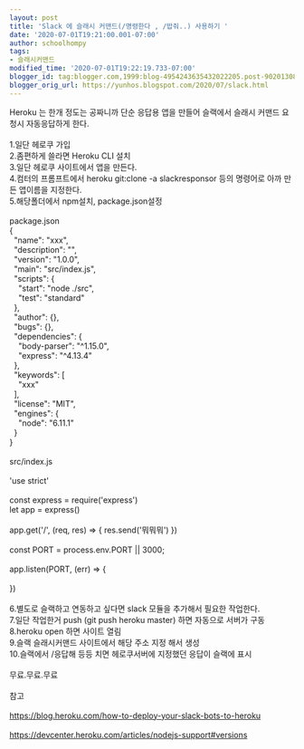 ```yaml
---
layout: post
title: 'Slack 에 슬래시 커맨드(/명령한다 , /밥줘..) 사용하기 '
date: '2020-07-01T19:21:00.001-07:00'
author: schoolhompy
tags:
- 슬래시커맨드
modified_time: '2020-07-01T19:22:19.733-07:00'
blogger_id: tag:blogger.com,1999:blog-4954243635432022205.post-9020130816513059893
blogger_orig_url: https://yunhos.blogspot.com/2020/07/slack.html
---
```


<div><div>Heroku 는 한개 정도는 공짜니까 단순 응답용 앱을 만들어 슬랙에서 슬래시 커맨드 요청시 자동응답하게 한다.</div><div><br /></div><div>1.일단 헤로쿠 가입</div><div>2.좀편하게 쓸라면 Heroku CLI 설치</div><div>3.일단 헤로쿠 사이트에서 앱을 만든다.</div><div>4.컴터의 프롬프트에서 heroku git:clone -a slackresponsor 등의 명령어로 아까 만든 앱이름을 지정한다.</div><div>5.해당폴더에서 npm설치, package.json설정</div><div><br /></div><div>package.json</div><div>{</div><div>&nbsp; "name": "xxx",</div><div>&nbsp; "description": "",</div><div>&nbsp; "version": "1.0.0",</div><div>&nbsp; "main": "src/index.js",</div><div>&nbsp; "scripts": {</div><div>&nbsp; &nbsp; "start": "node ./src",</div><div>&nbsp; &nbsp; "test": "standard"</div><div>&nbsp; },</div><div>&nbsp; "author": {},</div><div>&nbsp; "bugs": {},</div><div>&nbsp; "dependencies": {</div><div>&nbsp; &nbsp; "body-parser": "^1.15.0",</div><div>&nbsp; &nbsp; "express": "^4.13.4"</div><div>&nbsp; },</div><div>&nbsp; "keywords": [</div><div>&nbsp; &nbsp; "xxx"</div><div>&nbsp; ],</div><div>&nbsp; "license": "MIT",</div><div>&nbsp; "engines": {</div><div>&nbsp; &nbsp; "node": "6.11.1"</div><div>&nbsp; }</div><div>}</div><div><br /></div><div>src/index.js</div><div><br /></div><div>'use strict'</div><div><br /></div><div>const express = require('express')</div><div>let app = express()</div><div><br /></div><div>app.get('/', (req, res) =&gt; { res.send('뭐뭐뭐') })</div><div><br /></div><div>const PORT = process.env.PORT || 3000;</div><div><br /></div><div>app.listen(PORT, (err) =&gt; {</div><div><br /></div><div>})</div><div><br /></div><div>6.별도로 슬랙하고 연동하고 싶다면 slack 모듈을 추가해서 필요한 작업한다.</div><div>7.일단 작업한거 push (git push heroku master) 하면 자동으로 서버가 구동</div><div>8.heroku open 하면 사이트 열림</div><div>9.슬랙 슬래시커맨드 사이트에서 해당 주소 지정 해서 생성</div><div>10.슬랙에서 /응답해 등등 치면 헤로쿠서버에 지정했던 응답이 슬랙에 표시</div><div><br /></div><div>무료.무료.무료</div></div><div><br /></div>참고<div><br /></div><div><a href="https://blog.heroku.com/how-to-deploy-your-slack-bots-to-heroku">https://blog.heroku.com/how-to-deploy-your-slack-bots-to-heroku</a></div><div><br /></div><div><a href="https://devcenter.heroku.com/articles/nodejs-support#versions">https://devcenter.heroku.com/articles/nodejs-support#versions</a></div>